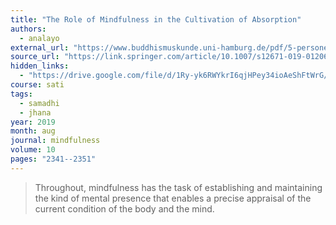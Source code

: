 ```yaml
---
title: "The Role of Mindfulness in the Cultivation of Absorption"
authors:
  - analayo
external_url: "https://www.buddhismuskunde.uni-hamburg.de/pdf/5-personen/analayo/rolemindfulnessabsorption.pdf"
source_url: "https://link.springer.com/article/10.1007/s12671-019-01206-7"
hidden_links:
  - "https://drive.google.com/file/d/1Ry-yk6RWYkrI6qjHPey34ioAeShFtWrG/view?usp=sharing"
course: sati
tags:
  - samadhi
  - jhana
year: 2019
month: aug
journal: mindfulness
volume: 10
pages: "2341--2351" 
---
```


> Throughout, mindfulness has the task of establishing and maintaining the kind of mental presence that enables a precise appraisal of the current condition of the body and the mind.

